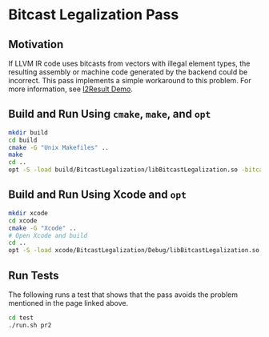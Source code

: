 # Bitcast Legalization Pass

## Motivation

If LLVM IR code uses bitcasts from vectors with illegal element types, the resulting assembly or machine code generated by the backend could be incorrect. This pass implements a simple workaround to this problem. For more information, see [I2Result Demo](http://parabix.costar.sfu.ca/wiki/I2Result).

## Build and Run Using `cmake`, `make`, and `opt`

```sh
mkdir build
cd build
cmake -G "Unix Makefiles" ..
make
cd ..
opt -S -load build/BitcastLegalization/libBitcastLegalization.so -bitcastlegalization < tests/i1.ll
```

## Build and Run Using Xcode and `opt`

```sh
mkdir xcode
cd xcode
cmake -G "Xcode" ..
# Open Xcode and build
cd ..
opt -S -load xcode/BitcastLegalization/Debug/libBitcastLegalization.so -bitcastlegalization < tests/i1.ll
```

## Run Tests

The following runs a test that shows that the pass avoids the problem mentioned in the page linked above.

```sh
cd test
./run.sh pr2
```
